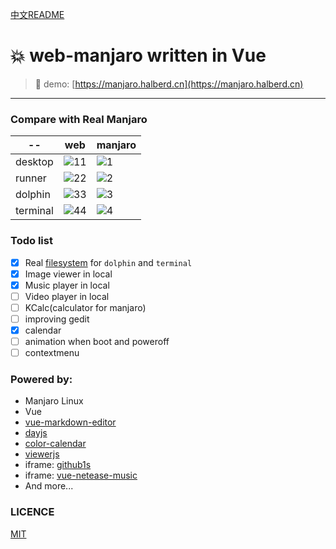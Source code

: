 [中文README](https://github.com/yunyuyuan/vue3-manjaro-ui/blob/master/README.zh.md)

# 💥 web-manjaro written in Vue
                

> 🚀 demo: [https://manjaro.halberd.cn](https://manjaro.halberd.cn)
---
### Compare with Real Manjaro

 -- | web | manjaro
|----|-----|--------|
|desktop|![11](https://github.com/yunyuyuan/vue3-manjaro-ui/blob/master/compare/fake/1.png)|![1](https://github.com/yunyuyuan/vue3-manjaro-ui/blob/master/compare/real/1.png)
|runner|![22](https://github.com/yunyuyuan/vue3-manjaro-ui/blob/master/compare/fake/2.png)|![2](https://github.com/yunyuyuan/vue3-manjaro-ui/blob/master/compare/real/2.png)
|dolphin|![33](https://github.com/yunyuyuan/vue3-manjaro-ui/blob/master/compare/fake/3.png)|![3](https://github.com/yunyuyuan/vue3-manjaro-ui/blob/master/compare/real/3.png)
|terminal|![44](https://github.com/yunyuyuan/vue3-manjaro-ui/blob/master/compare/fake/4.png)|![4](https://github.com/yunyuyuan/vue3-manjaro-ui/blob/master/compare/real/4.png)

### Todo list
- [x] Real [filesystem](https://github.com/yunyuyuan/vue3-manjaro-ui/tree/master/public/dolphin-files) for `dolphin` and `terminal`
- [x] Image viewer in local
- [x] Music player in local
- [ ] Video player in local
- [ ] KCalc(calculator for manjaro)
- [ ] improving gedit
- [x] calendar
- [ ] animation when boot and poweroff
- [ ] contextmenu

### Powered by:
* Manjaro Linux
* Vue
* [vue-markdown-editor](https://github.com/code-farmer-i/vue-markdown-editor)
* [dayjs](https://github.com/iamkun/dayjs)
* [color-calendar](https://github.com/yunyuyuan/color-calendar)
* [viewerjs](https://github.com/fengyuanchen/viewerjs)
* iframe: [github1s](https://github1s.com)
* iframe: [vue-netease-music](https://github.com/sl1673495/vue-netease-music)
* And more...

### LICENCE

[MIT](https://github.com/yunyuyuan/vue3-manjaro-ui/blob/master/LICENSE)
